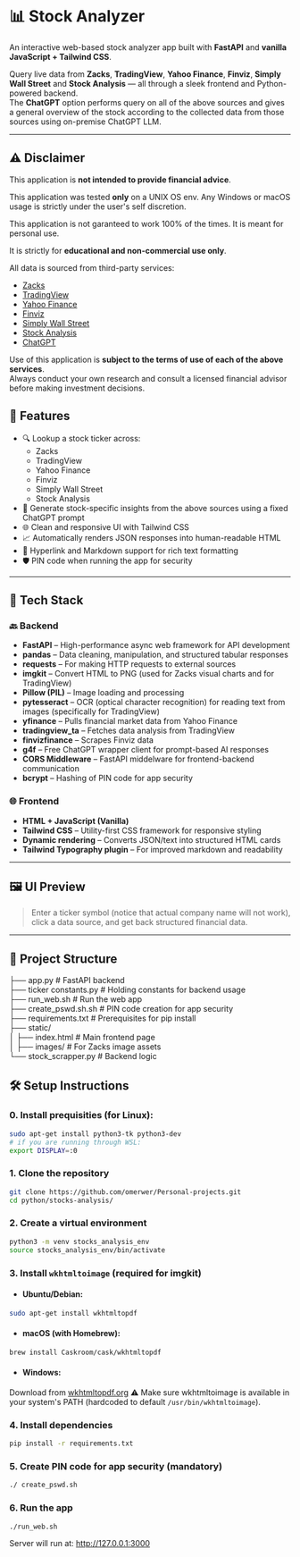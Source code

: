 # 📊 Stock Analyzer

An interactive web-based stock analyzer app built with **FastAPI** and **vanilla JavaScript + Tailwind CSS**.

Query live data from **Zacks**, **TradingView**, **Yahoo Finance**, **Finviz**, **Simply Wall Street** and **Stock Analysis** — all through a sleek frontend and Python-powered backend.<br/>
The **ChatGPT** option performs query on all of the above sources and gives a general overview of the stock according to the collected data from those sources using on-premise ChatGPT LLM.

---

## ⚠️ Disclaimer

This application is **not intended to provide financial advice**.

This application was tested **only** on a UNIX OS env. Any Windows or macOS usage is strictly under the user's self discretion.

This application is not garanteed to work 100% of the times. It is meant for personal use.

It is strictly for **educational and non-commercial use only**.

All data is sourced from third-party services:

- [Zacks](https://www.zacks.com/)
- [TradingView](https://www.tradingview.com/)
- [Yahoo Finance](https://finance.yahoo.com/)
- [Finviz](https://finviz.com/)
- [Simply Wall Street](https://simplywall.st/?view/)
- [Stock Analysis](https://stockanalysis.com/)
- [ChatGPT](https://openai.com/)

Use of this application is **subject to the terms of use of each of the above services**.  
Always conduct your own research and consult a licensed financial advisor before making investment decisions.



## 🚀 Features

- 🔍 Lookup a stock ticker across:
  - Zacks
  - TradingView
  - Yahoo Finance
  - Finviz
  - Simply Wall Street
  - Stock Analysis
- 🧠 Generate stock-specific insights from the above sources using a fixed ChatGPT prompt
- 🌐 Clean and responsive UI with Tailwind CSS
- 📈 Automatically renders JSON responses into human-readable HTML
- 🔗 Hyperlink and Markdown support for rich text formatting
- 🛡️ PIN code when running the app for security

---

## 🧩 Tech Stack

### 🔙 Backend

- **FastAPI** – High-performance async web framework for API development
- **pandas** – Data cleaning, manipulation, and structured tabular responses
- **requests** – For making HTTP requests to external sources
- **imgkit** – Convert HTML to PNG (used for Zacks visual charts and for TradingView)
- **Pillow (PIL)** – Image loading and processing
- **pytesseract** – OCR (optical character recognition) for reading text from images (specifically for TradingView)
- **yfinance** – Pulls financial market data from Yahoo Finance
- **tradingview_ta** – Fetches data analysis from TradingView
- **finvizfinance** – Scrapes Finviz data
- **g4f** – Free ChatGPT wrapper client for prompt-based AI responses
- **CORS Middleware** – FastAPI middelware for frontend-backend communication
- **bcrypt** – Hashing of PIN code for app security

### 🌐 Frontend

- **HTML + JavaScript (Vanilla)**
- **Tailwind CSS** – Utility-first CSS framework for responsive styling
- **Dynamic rendering** – Converts JSON/text into structured HTML cards
- **Tailwind Typography plugin** – For improved markdown and readability

---

## 🖼️ UI Preview

> Enter a ticker symbol (notice that actual company name will not work), click a data source, and get back structured financial data.

---

## 📁 Project Structure

├── app.py # FastAPI backend </br>
├── ticker constants.py # Holding constants for backend usage </br>
├── run_web.sh # Run the web app </br>
├── create_pswd.sh.sh # PIN code creation for app security </br>
├── requirements.txt # Prerequisites for pip install </br>
├── static/</br>
│ ├── index.html # Main frontend page </br>
│ ├── images/ # For Zacks image assets </br>
└── stock_scrapper.py # Backend logic </br>

## 🛠️ Setup Instructions

### 0. Install prequisities (for Linux):
```bash
sudo apt-get install python3-tk python3-dev
# if you are running through WSL:
export DISPLAY=:0
```

### 1. Clone the repository
```bash
git clone https://github.com/omerwer/Personal-projects.git
cd python/stocks-analysis/
```

### 2. Create a virtual environment
```bash
python3 -m venv stocks_analysis_env
source stocks_analysis_env/bin/activate
```

### 3. Install `wkhtmltoimage` (required for imgkit)
* #### Ubuntu/Debian:
```bash
sudo apt-get install wkhtmltopdf
```
* #### macOS (with Homebrew):
```bash
brew install Caskroom/cask/wkhtmltopdf
```
* #### Windows:
Download from [wkhtmltopdf.org](https://wkhtmltopdf.org/downloads.html)
⚠️ Make sure wkhtmltoimage is available in your system's PATH (hardcoded to default `/usr/bin/wkhtmltoimage`).


### 4. Install dependencies
```bash
pip install -r requirements.txt
```

### 5. Create PIN code for app security (mandatory)
```bash
./ create_pswd.sh
```

### 6. Run the app
```bash
./run_web.sh
```

Server will run at: http://127.0.0.1:3000

